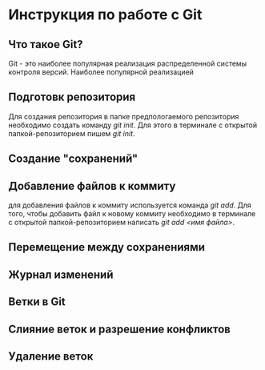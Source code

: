 # Инструкция по работе с Git

## Что такое Git?
Git - это наиболее популярная реализация распределенной системы контроля версий. Наиболее популярной реализацией 
## Подготовк репозитория
Для создания репозитория в папке предпологаемого репозитория необходимо cоздать команду *git init*. Для этого в терминале с открытой папкой-репозиторием пишем *git init*.
## Создание "сохранений"

## Добавление файлов к коммиту
для добавления файлов к коммиту используется команда *git add*. Для того, чтобы добавить файл к новому коммиту необходимо в терминале с открытой папкой-репозиторием написать *git add <имя файла>*. 
## Перемещение между сохранениями

## Журнал изменений

## Ветки в Git

## Слияние веток и разрешение конфликтов

## Удаление веток
